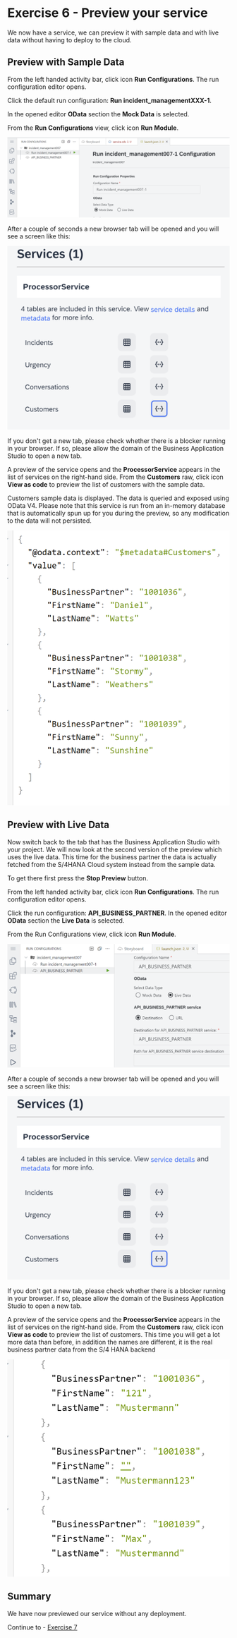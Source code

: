 # Exercise 6 - Preview your service

We now have a service, we can preview it with sample data and with live data without having to deploy to the cloud. 

## Preview with Sample Data

From the left handed activity bar, click icon **Run Configurations**.
The run configuration editor opens.

Click the default run configuration: **Run incident_managementXXX-1**.

In the opened editor **OData** section the **Mock Data** is selected.

From the **Run Configurations** view, click icon **Run Module**.

![](/exercises/Ex6/images/runwithmock.png)

After a couple of seconds a new browser tab will be opened and you will see a screen like this:

![](/exercises/Ex6/images/previewlaunchpad.png) 

If you don't get a new tab, please check whether there is a blocker running in your browser. If so, please allow the domain of the Business Application Studio to open a new tab.

A preview of the service opens and the **ProcessorService** appears in the list of services on the right-hand side.
From the **Customers** raw, click icon **View as code** to preview the list of customers with the sample data.

Customers sample data is displayed.
The data is queried and exposed using OData V4. Please note that this service is run from an in-memory database that is automatically spun up for you during the preview, so any modification to the data will not persisted.

![](/exercises/Ex6/images/customermockresults.png)  


## Preview with Live Data

Now switch back to the tab that has the Business Application Studio with your project. We will now look at the second version of the preview which uses the live data. This time for the business partner the data is actually fetched from the S/4HANA Cloud system instead from the sample data.

To get there first press the **Stop Preview** button.

From the left handed activity bar, click icon **Run Configurations**.
The run configuration editor opens.

Click the run configuration: **API_BUSINESS_PARTNER**.
In the opened editor **OData** section the **Live Data** is selected.

From the Run Configurations view, click icon **Run Module**.

![](/exercises/Ex6/images/runlive.png)

After a couple of seconds a new browser tab will be opened and you will see a screen like this:

![](/exercises/Ex6/images/previewlaunchpad.png) 

If you don't get a new tab, please check whether there is a blocker running in your browser. If so, please allow the domain of the Business Application Studio to open a new tab.

A preview of the service opens and the **ProcessorService** appears in the list of services on the right-hand side.
From the **Customers** raw, click icon **View as code** to preview the list of customers.
This time you will get a lot more data than before, in addition the names are different, it is the real business partner data from the S/4 HANA backend

![](/exercises/Ex6/images/customerliveresults.png)  

## Summary
We have now previewed our service without any deployment.

Continue to - [Exercise 7](../Ex7/README.md)

